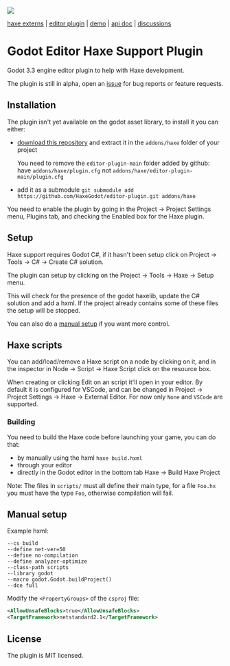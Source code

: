 ![](https://raw.github.com/HaxeGodot/godot/main/.github/logo.png)

[haxe externs](https://github.com/HaxeGodot/godot) | [editor plugin](https://github.com/HaxeGodot/editor-plugin) | [demo](https://github.com/HaxeGodot/squash-the-creeps-3d) | [api doc](https://haxegodot.github.io/godot/) | [discussions](https://github.com/HaxeGodot/godot/discussions)

# Godot Editor Haxe Support Plugin

Godot 3.3 engine editor plugin to help with Haxe development.

The plugin is still in alpha, open an [issue](https://github.com/HaxeGodot/editor-plugin/issues) for bug reports or feature requests.

## Installation

The plugin isn't yet available on the godot asset library, to install it you can either:

* [download this repository](https://github.com/HaxeGodot/editor-plugin/archive/refs/heads/main.zip) and extract it in the `addons/haxe` folder of your project
  
  You need to remove the `editor-plugin-main` folder added by github: have `addons/haxe/plugin.cfg` not `addons/haxe/editor-plugin-main/plugin.cfg`
* add it as a submodule `git submodule add https://github.com/HaxeGodot/editor-plugin.git addons/haxe`

You need to enable the plugin by going in the Project -> Project Settings menu, Plugins tab, and checking the Enabled box for the Haxe plugin.

## Setup

Haxe support requires Godot C#, if it hasn't been setup click on Project -> Tools -> C# -> Create C# solution.

The plugin can setup by clicking on the Project -> Tools -> Haxe -> Setup menu.

This will check for the presence of the godot haxelib, update the C# solution and add a hxml.
If the project already contains some of these files the setup will be stopped.

You can also do a [manual setup](#manual-setup) if you want more control.

## Haxe scripts

You can add/load/remove a Haxe script on a node by clicking on it, and in the inspector in Node -> Script -> Haxe Script click on the resource box.

When creating or clicking Edit on an script it'll open in your editor. By default it is configured for VSCode, and can be changed in Project -> Project Settings -> Haxe -> External Editor. For now only `None` and `VSCode` are supported.

### Building

You need to build the Haxe code before launching your game, you can do that:

* by manually using the hxml `haxe build.hxml`
* through your editor
* directly in the Godot editor in the bottom tab Haxe -> Build Haxe Project

Note: The files in `scripts/` must all define their main type, for a file `Foo.hx` you must have the type `Foo`, otherwise compilation will fail.

## Manual setup

Example hxml:
```hxml
--cs build
--define net-ver=50
--define no-compilation
--define analyzer-optimize
--class-path scripts
--library godot
--macro godot.Godot.buildProject()
--dce full
```

Modify the `<PropertyGroups>` of the `csproj` file:
```xml
<AllowUnsafeBlocks>true</AllowUnsafeBlocks>
<TargetFramework>netstandard2.1</TargetFramework>
```

## License

The plugin is MIT licensed.
